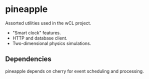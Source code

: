 # pineapple
Assorted utilities used in the wCL project.
- "Smart clock" features.
- HTTP and database client.
- Two-dimensional physics simulations.

## Dependencies
pineapple depends on cherry for event scheduling and processing.
